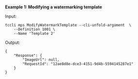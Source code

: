 **Example 1: Modifying a watermarking template**



Input: 

```
tccli mps ModifyWatermarkTemplate --cli-unfold-argument  \
    --Definition 1001 \
    --Name 'Template 2'
```

Output: 
```
{
    "Response": {
        "ImageUrl": null,
        "RequestId": "12ae8d8e-dce3-4151-9d4b-5594145287e1"
    }
}
```

